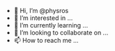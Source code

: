 - 👋 Hi, I’m @physros
- 👀 I’m interested in ...
- 🌱 I’m currently learning ...
- 💞️ I’m looking to collaborate on ...
- 📫 How to reach me ...

<!---
physros/physros is a ✨ special ✨ repository because its `README.md` (this file) appears on your GitHub profile.
You can click the Preview link to take a look at your changes.
--->
